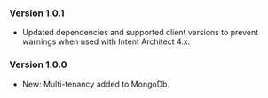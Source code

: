 ### Version 1.0.1

- Updated dependencies and supported client versions to prevent warnings when used with Intent Architect 4.x.

### Version 1.0.0

- New: Multi-tenancy added to MongoDb.